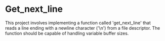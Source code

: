 # Get_next_line
This project involves implementing a function called 'get_next_line' that reads a line ending with a newline character ('\n') from a file descriptor. The function should be capable of handling variable buffer sizes.
